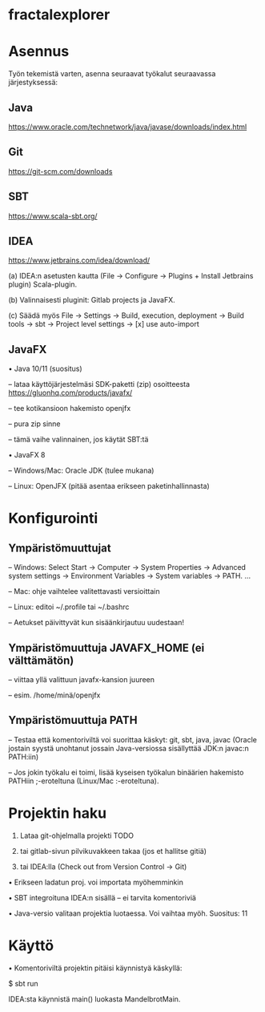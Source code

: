 # fractalexplorer

# Asennus

Työn tekemistä varten, asenna seuraavat työkalut seuraavassa järjestyksessä:

## Java
https://www.oracle.com/technetwork/java/javase/downloads/index.html

## Git

https://git-scm.com/downloads

## SBT

https://www.scala-sbt.org/

## IDEA

https://www.jetbrains.com/idea/download/

(a) IDEA:n asetusten kautta (File -> Configure -> Plugins + Install Jetbrains plugin) Scala-plugin.

(b) Valinnaisesti pluginit: Gitlab projects ja JavaFX.

(c) Säädä myös File -> Settings -> Build, execution, deployment -> Build tools -> sbt -> Project level settings -> [x] use auto-import

## JavaFX

• Java 10/11 (suositus)

– lataa käyttöjärjestelmäsi SDK-paketti (zip) osoitteesta https://gluonhq.com/products/javafx/

– tee kotikansioon hakemisto openjfx

– pura zip sinne

– tämä vaihe valinnainen, jos käytät SBT:tä

• JavaFX 8

– Windows/Mac: Oracle JDK (tulee mukana)

– Linux: OpenJFX (pitää asentaa erikseen paketinhallinnasta)

# Konfigurointi

## Ympäristömuuttujat

– Windows: Select Start -> Computer -> System Properties -> Advanced system settings -> Environment Variables -> System variables -> PATH. ...

– Mac: ohje vaihtelee valitettavasti versioittain

– Linux: editoi ~/.profile tai ~/.bashrc

– Aetukset päivittyvät kun sisäänkirjautuu uudestaan!

## Ympäristömuuttuja JAVAFX_HOME (ei välttämätön)

– viittaa yllä valittuun javafx-kansion juureen

– esim. /home/minä/openjfx

## Ympäristömuuttuja PATH

– Testaa että komentoriviltä voi suorittaa käskyt: git, sbt, java, javac (Oracle jostain syystä unohtanut jossain Java-versiossa sisällyttää JDK:n javac:n PATH:iin)

– Jos jokin työkalu ei toimi, lisää kyseisen työkalun binäärien hakemisto PATHiin ;-eroteltuna (Linux/Mac :-eroteltuna).

# Projektin haku

1. Lataa git-ohjelmalla projekti TODO

2. tai gitlab-sivun pilvikuvakkeen takaa (jos et hallitse gitiä)

3. tai IDEA:lla (Check out from Version Control -> Git)

• Erikseen ladatun proj. voi importata myöhemminkin

• SBT integroituna IDEA:n sisällä – ei tarvita komentoriviä

• Java-versio valitaan projektia luotaessa. Voi vaihtaa myöh. Suositus: 11

# Käyttö

• Komentoriviltä projektin pitäisi käynnistyä käskyllä:

$ sbt run

IDEA:sta käynnistä main() luokasta MandelbrotMain.